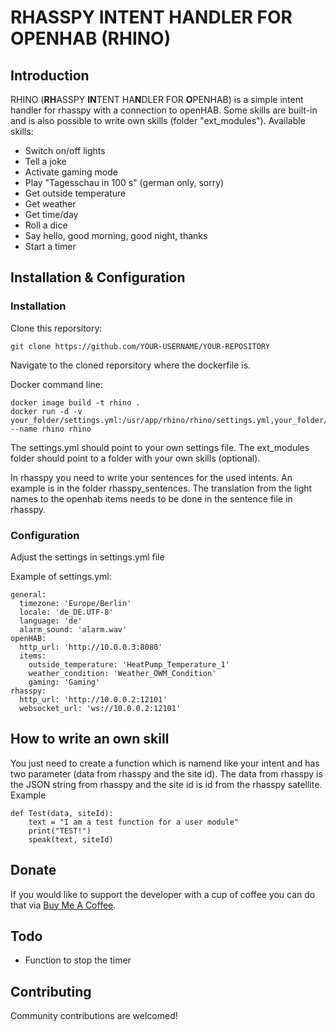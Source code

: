 # **RH**ASSPY **IN**TENT HA**N**DLER FOR **O**PENHAB (RHINO)
## Introduction
RHINO (**RH**ASSPY **IN**TENT HA**N**DLER FOR **O**PENHAB) is a simple intent handler for rhasspy with a connection to openHAB.
Some skills are built-in and is also possible to write own skills (folder "ext_modules").
Available skills:
* Switch on/off lights
* Tell a joke
* Activate gaming mode
* Play "Tagesschau in 100 s" (german only, sorry)
* Get outside temperature
* Get weather
* Get time/day
* Roll a dice
* Say hello, good morning, good night, thanks
* Start a timer

## Installation & Configuration

### Installation
Clone this reporsitory:
```
git clone https://github.com/YOUR-USERNAME/YOUR-REPOSITORY
```
Navigate to the cloned reporsitory where the dockerfile is.

Docker command line:
```
docker image build -t rhino .
docker run -d -v your_folder/settings.yml:/usr/app/rhino/rhino/settings.yml,your_folder/ext_modules:/usr/app/rhino/rhino/ext_modules --name rhino rhino
```

The settings.yml should point to your own settings file.
The ext_modules folder should point to a folder with your own skills (optional).

In rhasspy you need to write your sentences for the used intents. An example is in the folder rhasspy_sentences. The translation from the light names to the openhab items needs to be done in the sentence file in rhasspy.

### Configuration
Adjust the settings in settings.yml file

Example of settings.yml:
```
general:
  timezone: 'Europe/Berlin'
  locale: 'de_DE.UTF-8'
  language: 'de'
  alarm_sound: 'alarm.wav'
openHAB:
  http_url: 'http://10.0.0.3:8080'
  items:
    outside_temperature: 'HeatPump_Temperature_1'
    weather_condition: 'Weather_OWM_Condition'
    gaming: 'Gaming'
rhasspy:
  http_url: 'http://10.0.0.2:12101'
  websocket_url: 'ws://10.0.0.2:12101'
  ```

## How to write an own skill
You just need to create a function which is namend like your intent and has two parameter (data from rhasspy and the site id). The data from rhasspy is the JSON string from rhasspy and the site id is id from the rhasspy satellite.
Example
```
def Test(data, siteId):
    text = "I am a test function for a user module"
    print("TEST!")
    speak(text, siteId)
```

## Donate
If you would like to support the developer with a cup of coffee you can do that via [Buy Me A Coffee](https://www.buymeacoffee.com/vanseforge).

## Todo
* Function to stop the timer

## Contributing
Community contributions are welcomed!

